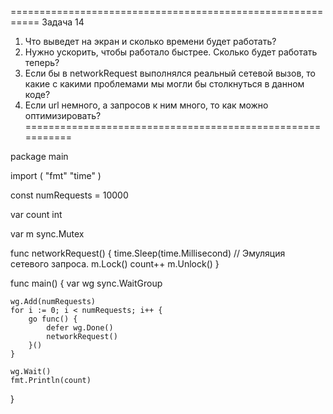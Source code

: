 ===========================================================
Задача 14
1. Что выведет на экран и сколько времени будет работать?
2. Нужно ускорить, чтобы работало быстрее. Сколько будет работать теперь?
3. Если бы в networkRequest выполнялся реальный сетевой вызов, то какие с какими проблемами мы могли бы столкнуться в данном коде?
4. Если url немного, а запросов к ним много, то как можно оптимизировать?
===========================================================

package main

import (
    "fmt"
    "time"
)

const numRequests = 10000

var count int

var m sync.Mutex

func networkRequest() {
    time.Sleep(time.Millisecond) // Эмуляция сетевого запроса.
    m.Lock()
    count++
    m.Unlock()
}

func main() {
    var wg sync.WaitGroup

    wg.Add(numRequests)
    for i := 0; i < numRequests; i++ {
        go func() {
            defer wg.Done()
            networkRequest()
        }()
    }

    wg.Wait()
    fmt.Println(count)
}
